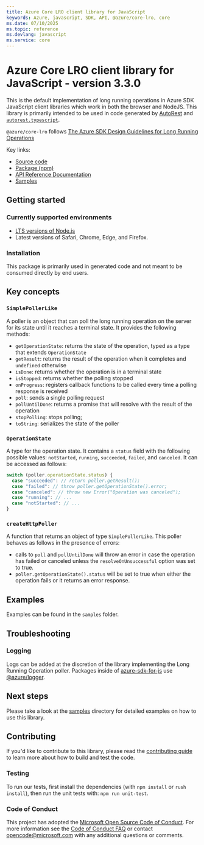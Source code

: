 ```yaml
---
title: Azure Core LRO client library for JavaScript
keywords: Azure, javascript, SDK, API, @azure/core-lro, core
ms.date: 07/10/2025
ms.topic: reference
ms.devlang: javascript
ms.service: core
---
```

# Azure Core LRO client library for JavaScript - version 3.3.0 


This is the default implementation of long running operations in Azure SDK JavaScript client libraries which work in both the browser and NodeJS. This library is primarily intended to be used in code generated by [AutoRest](https://github.com/Azure/Autorest) and [`autorest.typescript`](https://github.com/Azure/autorest.typescript).

`@azure/core-lro` follows [The Azure SDK Design Guidelines for Long Running Operations](https://azure.github.io/azure-sdk/typescript_design.html#ts-lro)

Key links:

- [Source code](https://github.com/Azure/azure-sdk-for-js/tree/@azure/core-lro_3.3.0/sdk/core/core-lro)
- [Package (npm)](https://www.npmjs.com/package/@azure/core-lro)
- [API Reference Documentation](https://learn.microsoft.com/javascript/api/@azure/core-lro)
- [Samples](https://github.com/Azure/azure-sdk-for-js/blob/@azure/core-lro_3.3.0/sdk/core/core-lro/samples)

## Getting started

### Currently supported environments

- [LTS versions of Node.js](https://github.com/nodejs/release#release-schedule)
- Latest versions of Safari, Chrome, Edge, and Firefox.

### Installation

This package is primarily used in generated code and not meant to be consumed directly by end users.

## Key concepts

### `SimplePollerLike`

A poller is an object that can poll the long running operation on the server for its state until it reaches a terminal state. It provides the following methods:

- `getOperationState`: returns the state of the operation, typed as a type that extends `OperationState`
- `getResult`: returns the result of the operation when it completes and `undefined` otherwise
- `isDone`: returns whether the operation is in a terminal state
- `isStopped`: returns whether the polling stopped
- `onProgress`: registers callback functions to be called every time a polling response is received
- `poll`: sends a single polling request
- `pollUntilDone`: returns a promise that will resolve with the result of the operation
- `stopPolling`: stops polling;
- `toString`: serializes the state of the poller

### `OperationState`

A type for the operation state. It contains a `status` field with the following possible values: `notStarted`, `running`, `succeeded`, `failed`, and `canceled`. It can be accessed as follows:

```typescript snippet:OperationStateExample
switch (poller.operationState.status) {
  case "succeeded": // return poller.getResult();
  case "failed": // throw poller.getOperationState().error;
  case "canceled": // throw new Error("Operation was canceled");
  case "running": // ...
  case "notStarted": // ...
}
```

### `createHttpPoller`

A function that returns an object of type `SimplePollerLike`. This poller behaves as follows in the presence of errors:

- calls to `poll` and `pollUntilDone` will throw an error in case the operation has failed or canceled unless the `resolveOnUnsuccessful` option was set to true.
- `poller.getOperationState().status` will be set to true when either the operation fails or it returns an error response.

## Examples

Examples can be found in the `samples` folder.

## Troubleshooting

### Logging

Logs can be added at the discretion of the library implementing the Long Running Operation poller.
Packages inside of [azure-sdk-for-js](https://github.com/Azure/azure-sdk-for-js) use
[@azure/logger](https://github.com/Azure/azure-sdk-for-js/tree/@azure/core-lro_3.3.0/sdk/core/logger).

## Next steps

Please take a look at the [samples](https://github.com/Azure/azure-sdk-for-js/blob/@azure/core-lro_3.3.0/sdk/core/core-lro/samples) directory for detailed examples on how to use this library.

## Contributing

If you'd like to contribute to this library, please read the [contributing guide](https://github.com/Azure/azure-sdk-for-js/blob/@azure/core-lro_3.3.0/CONTRIBUTING.md) to learn more about how to build and test the code.

### Testing

To run our tests, first install the dependencies (with `npm install` or `rush install`),
then run the unit tests with: `npm run unit-test`.

### Code of Conduct

This project has adopted the [Microsoft Open Source Code of Conduct](https://opensource.microsoft.com/codeofconduct/).
For more information see the [Code of Conduct FAQ](https://opensource.microsoft.com/codeofconduct/faq/) or
contact [opencode@microsoft.com](mailto:opencode@microsoft.com) with any additional questions or comments.

